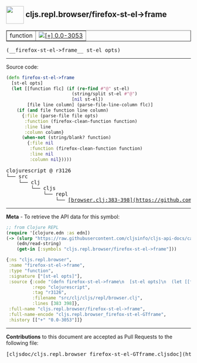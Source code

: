 ## <img width="48px" valign="middle" src="http://i.imgur.com/Hi20huC.png"> cljs.repl.browser/firefox-st-el->frame

 <table border="1">
<tr>

<td>function</td>
<td><a href="https://github.com/cljsinfo/cljs-api-docs/tree/0.0-3053"><img valign="middle" alt="[+] 0.0-3053" src="https://img.shields.io/badge/+-0.0--3053-lightgrey.svg"></a> </td>
</tr>
</table>

 <samp>
(__firefox-st-el->frame__ st-el opts)<br>
</samp>

---





Source code:

```clj
(defn firefox-st-el->frame
  [st-el opts]
  (let [[function flc] (if (re-find #"@" st-el)
                         (string/split st-el #"@")
                         [nil st-el])
        [file line column] (parse-file-line-column flc)]
    (if (and file function line column)
      {:file (parse-file file opts)
       :function (firefox-clean-function function)
       :line line
       :column column}
      (when-not (string/blank? function)
        {:file nil
         :function (firefox-clean-function function)
         :line nil
         :column nil}))))
```

 <pre>
clojurescript @ r3126
└── src
    └── clj
        └── cljs
            └── repl
                └── <ins>[browser.clj:383-398](https://github.com/clojure/clojurescript/blob/r3126/src/clj/cljs/repl/browser.clj#L383-L398)</ins>
</pre>


---

__Meta__ - To retrieve the API data for this symbol:

```clj
;; from Clojure REPL
(require '[clojure.edn :as edn])
(-> (slurp "https://raw.githubusercontent.com/cljsinfo/cljs-api-docs/catalog/cljs-api.edn")
    (edn/read-string)
    (get-in [:symbols "cljs.repl.browser/firefox-st-el->frame"]))
```

```clj
{:ns "cljs.repl.browser",
 :name "firefox-st-el->frame",
 :type "function",
 :signature ["[st-el opts]"],
 :source {:code "(defn firefox-st-el->frame\n  [st-el opts]\n  (let [[function flc] (if (re-find #\"@\" st-el)\n                         (string/split st-el #\"@\")\n                         [nil st-el])\n        [file line column] (parse-file-line-column flc)]\n    (if (and file function line column)\n      {:file (parse-file file opts)\n       :function (firefox-clean-function function)\n       :line line\n       :column column}\n      (when-not (string/blank? function)\n        {:file nil\n         :function (firefox-clean-function function)\n         :line nil\n         :column nil}))))",
          :repo "clojurescript",
          :tag "r3126",
          :filename "src/clj/cljs/repl/browser.clj",
          :lines [383 398]},
 :full-name "cljs.repl.browser/firefox-st-el->frame",
 :full-name-encode "cljs.repl.browser_firefox-st-el-GTframe",
 :history [["+" "0.0-3053"]]}

```

---

__Contributions__ to this document are accepted as Pull Requests to the following file:

 <pre>
[cljsdoc/cljs.repl.browser_firefox-st-el-GTframe.cljsdoc](https://github.com/cljsinfo/cljs-api-docs/blob/master/cljsdoc/cljs.repl.browser_firefox-st-el-GTframe.cljsdoc)
</pre>

